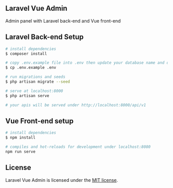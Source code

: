 ## Laravel Vue Admin

Admin panel with Laravel back-end and Vue front-end


## Laravel Back-end Setup

```bash
# install dependencies
$ composer install

# copy .env.example file into .env then update your database name and database credentials
$ cp .env.example .env

# run migrations and seeds
$ php artisan migrate --seed

# serve at localhost:8000
$ php artisan serve

# your apis will be served under http://localhost:8000/api/v1
```


## Vue Front-end setup

```bash
# install dependencies
$ npm install

# compiles and hot-reloads for development under localhost:8080
npm run serve
```


## License

Laravel Vue Admin is licensed under the [MIT license](https://opensource.org/licenses/MIT).